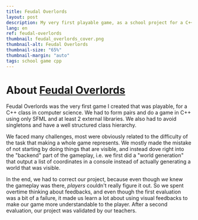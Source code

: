 ```yaml
---
title: Feudal Overlords
layout: post
description: My very first playable game, as a school project for a C++ and computer science class.
lang: en
ref: feudal-overlords
thumbnail: feudal_overlords_cover.png
thumbnail-alt: Feudal Overlords
thumbnail-size: "65%"
thumbnail-margin: "auto"
tags: school game cpp
---
```

# About [Feudal Overlords](https://github.com/debiantarte/feudal-overlords)

Feudal Overlords was the very first game I created that was playable, for a C++ class in computer science. We had to form pairs and do a game in C++ using only SFML and at least 2 external libraries. We also had to avoid singletons and have a well structured class hierarchy. 

We faced many challenges, most were obviously related to the difficulty of the task that making a whole game represents. We mostly made the mistake of not starting by doing things that are visible, and instead dove right into the "backend" part of the gameplay, i.e. we first did a "world generation" that output a list of coordinates in a console instead of actually generating a world that was visible. 

In the end, we had to correct our project, because even though *we* knew the gameplay was there, *players* couldn't really figure it out. So we spent overtime thinking about feedbacks, and even though the first evaluation was a bit of a failure, it made us learn a lot about using visual feedbacks to make our game more understandable to the player. After a second evaluation, our project was validated by our teachers.
